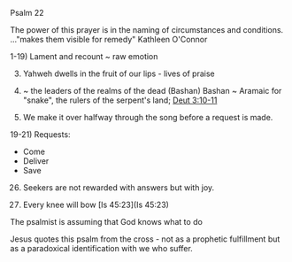 Psalm 22

The power of this prayer is in the naming of circumstances and conditions.
..."makes them visible for remedy" Kathleen O'Connor


1-19) Lament and recount ~ raw emotion

3) Yahweh dwells in the fruit of our lips - lives of praise


12) ~ the leaders of the realms of the dead (Bashan)
Bashan ~ Aramaic for "snake", the rulers of the serpent's land; [Deut 3:10-11]()


19) We make it over halfway through the song before a request is made.

19-21) Requests:
- Come
- Deliver
- Save


26) Seekers are not rewarded with answers but with joy.


29) Every knee will bow [Is 45:23](Is 45:23)


The psalmist is assuming that God knows what to do 


Jesus quotes this psalm from the cross - not as a prophetic fulfillment but as a paradoxical identification with we who suffer.
